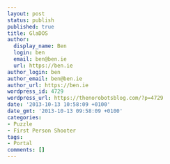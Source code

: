 ```yaml
---
layout: post
status: publish
published: true
title: GlaDOS
author:
  display_name: Ben
  login: ben
  email: ben@ben.ie
  url: https://ben.ie
author_login: ben
author_email: ben@ben.ie
author_url: https://ben.ie
wordpress_id: 4729
wordpress_url: https://thenorobotsblog.com/?p=4729
date: '2013-10-13 10:58:09 +0100'
date_gmt: '2013-10-13 09:58:09 +0100'
categories:
- Puzzle
- First Person Shooter
tags:
- Portal
comments: []
---
```


